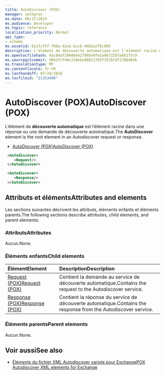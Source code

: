 ```yaml
---
title: AutoDiscover (POX)
manager: sethgros
ms.date: 09/17/2015
ms.audience: Developer
ms.topic: reference
localization_priority: Normal
api_type:
- schema
ms.assetid: 611fcf5f-780a-42ea-bccb-9462a2f0c095
description: L’élément de découverte automatique est l’élément racine dans une réponse ou une demande de découverte automatique.
ms.openlocfilehash: 0ac0daf20686e627905e9fe3a06722b7a681f3c9
ms.sourcegitcommit: 9061fcf40c218ebe88911783f357b7df278846db
ms.translationtype: MT
ms.contentlocale: fr-FR
ms.lasthandoff: 07/28/2018
ms.locfileid: "21353496"
---
```

# <a name="autodiscover-pox"></a><span data-ttu-id="3f8d9-103">AutoDiscover (POX)</span><span class="sxs-lookup"><span data-stu-id="3f8d9-103">AutoDiscover (POX)</span></span>

<span data-ttu-id="3f8d9-104">L’élément de **découverte automatique** est l’élément racine dans une réponse ou une demande de découverte automatique.</span><span class="sxs-lookup"><span data-stu-id="3f8d9-104">The **AutoDiscover** element is the root element in an Autodiscover request or response.</span></span> 
  
- [<span data-ttu-id="3f8d9-105">AutoDiscover (POX)</span><span class="sxs-lookup"><span data-stu-id="3f8d9-105">AutoDiscover (POX)</span></span>](autodiscover-pox.md)
  
```xml
 <Autodiscover>
    <Request/>
 </Autodiscover>
```

```xml
 <Autodiscover> 
    <Response/> 
 </Autodiscover>
```

## <a name="attributes-and-elements"></a><span data-ttu-id="3f8d9-106">Attributs et éléments</span><span class="sxs-lookup"><span data-stu-id="3f8d9-106">Attributes and elements</span></span>

<span data-ttu-id="3f8d9-107">Les sections suivantes décrivent les attributs, éléments enfants et éléments parents.</span><span class="sxs-lookup"><span data-stu-id="3f8d9-107">The following sections describe attributes, child elements, and parent elements.</span></span>
  
### <a name="attributes"></a><span data-ttu-id="3f8d9-108">Attributs</span><span class="sxs-lookup"><span data-stu-id="3f8d9-108">Attributes</span></span>

<span data-ttu-id="3f8d9-109">Aucun.</span><span class="sxs-lookup"><span data-stu-id="3f8d9-109">None.</span></span>
  
### <a name="child-elements"></a><span data-ttu-id="3f8d9-110">Éléments enfants</span><span class="sxs-lookup"><span data-stu-id="3f8d9-110">Child elements</span></span>

|<span data-ttu-id="3f8d9-111">**Élément**</span><span class="sxs-lookup"><span data-stu-id="3f8d9-111">**Element**</span></span>|<span data-ttu-id="3f8d9-112">**Description**</span><span class="sxs-lookup"><span data-stu-id="3f8d9-112">**Description**</span></span>|
|:-----|:-----|
|[<span data-ttu-id="3f8d9-113">Request (POX)</span><span class="sxs-lookup"><span data-stu-id="3f8d9-113">Request (POX)</span></span>](request-pox.md) <br/> |<span data-ttu-id="3f8d9-114">Contient la demande au service de découverte automatique.</span><span class="sxs-lookup"><span data-stu-id="3f8d9-114">Contains the request to the Autodiscover service.</span></span>  <br/> |
|[<span data-ttu-id="3f8d9-115">Response (POX)</span><span class="sxs-lookup"><span data-stu-id="3f8d9-115">Response (POX)</span></span>](response-pox.md) <br/> |<span data-ttu-id="3f8d9-116">Contient la réponse du service de découverte automatique.</span><span class="sxs-lookup"><span data-stu-id="3f8d9-116">Contains the response from the Autodiscover service.</span></span>  <br/> |
   
### <a name="parent-elements"></a><span data-ttu-id="3f8d9-117">Éléments parents</span><span class="sxs-lookup"><span data-stu-id="3f8d9-117">Parent elements</span></span>

<span data-ttu-id="3f8d9-118">Aucun.</span><span class="sxs-lookup"><span data-stu-id="3f8d9-118">None.</span></span>
  
## <a name="see-also"></a><span data-ttu-id="3f8d9-119">Voir aussi</span><span class="sxs-lookup"><span data-stu-id="3f8d9-119">See also</span></span>

- [<span data-ttu-id="3f8d9-120">Éléments du fichier XML Autodiscover variole pour Exchange</span><span class="sxs-lookup"><span data-stu-id="3f8d9-120">POX Autodiscover XML elements for Exchange</span></span>](pox-autodiscover-xml-elements-for-exchange.md)

